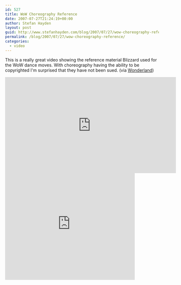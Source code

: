 ```yaml
---
id: 527
title: WoW Choreography Reference
date: 2007-07-27T21:24:19+00:00
author: Stefan Hayden
layout: post
guid: http://www.stefanhayden.com/blog/2007/07/27/wow-choreography-reference/
permalink: /blog/2007/07/27/wow-choreography-reference/
categories:
  - video
---
```

<p>This is a really great video showing the reference material Blizzard used for the WoW dance moves. With choreography having the ability to be copyrighted I'm surprised that they have not been sued. (via <a href="http://www.wonderlandblog.com/wonderland/">Wonderland</a>)</p>
<p><iframe width="560" height="315" src="http://www.youtube.com/v/066_q4DIeqk" title="YouTube video player" frameborder="0" allow="accelerometer; autoplay; clipboard-write; encrypted-media; gyroscope; picture-in-picture" allowfullscreen></iframe>
<param name="wmode" value="transparent"></param><embed src="http://www.youtube.com/v/066_q4DIeqk" type="application/x-shockwave-flash" wmode="transparent" width="425" height="350"></embed></object>
</p>
